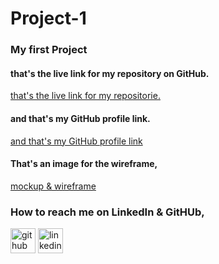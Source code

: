 # Project-1

###  My first Project
#### that's the live link for my repository on GitHub.
[that's the live link for my repositorie.](https://github.com/saja-alghalayini/Project-1.git)

#### and that's my GitHub profile link.
[and that's my GitHub profile link](https://github.com/saja-alghalayini)

#### That's an image for the wireframe,


[mockup & wireframe](https://balsamiq.cloud/s7623ix/pbdkphr)

### How to reach me on LinkedIn & GitHUb,
[<img src='https://cdn.jsdelivr.net/npm/simple-icons@3.0.1/icons/github.svg' alt='github' height='40'>](https://github.com/saja-alghalayini)  [<img src='https://cdn.jsdelivr.net/npm/simple-icons@3.0.1/icons/linkedin.svg' alt='linkedin' height='40'>](https://www.linkedin.com/in/saja-al-ghalayini/)  

